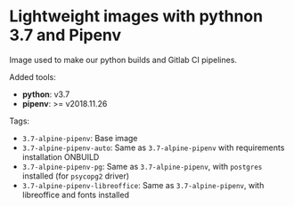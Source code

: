# Lightweight images with pythnon 3.7 and Pipenv

Image used to make our python builds and Gitlab CI pipelines.

Added tools:

- **python**: v3.7
- **pipenv**: >= v2018.11.26

Tags:
- `3.7-alpine-pipenv`: Base image
- `3.7-alpine-pipenv-auto`: Same as `3.7-alpine-pipenv` with requirements installation ONBUILD
- `3.7-alpine-pipenv-pg`: Same as `3.7-alpine-pipenv`, with `postgres` installed (for `psycopg2` driver)
- `3.7-alpine-pipenv-libreoffice`: Same as `3.7-alpine-pipenv`, with libreoffice and fonts installed

